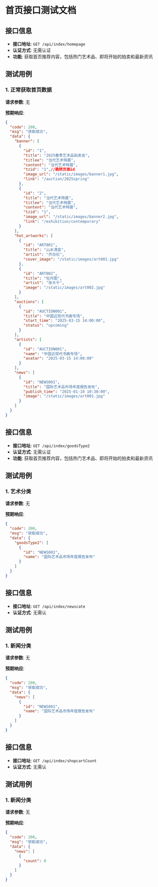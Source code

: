 # 首页接口测试文档

## 接口信息
- **接口地址**: `GET /api/index/homepage`
- **认证方式**: 无需认证
- **功能**: 获取首页推荐内容，包括热门艺术品、即将开始的拍卖和最新资讯

## 测试用例

### 1. 正常获取首页数据

**请求参数**: 无

**预期响应**:
```json
{
  "code": 200,
  "msg": "获取成功",
  "data": {
    "banner": [
      {
        "id": "1",
        "title": "2025春季艺术品拍卖会",
        "titlee": "当代艺术特展",
        "content": "当代艺术特展",
        "tzid": "1",//跳转页面id
        "image_url": "/static/images/banner1.jpg",
        "link": "/auction/2025spring"
      },
      {
        "id": "2", 
        "title": "当代艺术特展",
        "titlee": "当代艺术特展",
        "content": "当代艺术特展",
        "tzid": "1",
        "image_url": "/static/images/banner2.jpg",
        "link": "/exhibition/contemporary"
      }
    ],
    "hot_artworks": [
      {
        "id": "ART001",
        "title": "山水清音",
        "artist": "齐白石",
        "cover_image": "/static/images/art001.jpg"
      },
      {
        "id": "ART002",
        "title": "牡丹图",
        "artist": "张大千",
        "image": "/static/images/art002.jpg"
      }
    ],
    "auctions": [
      {
        "id": "AUCTION001",
        "title": "中国近现代书画专场",
        "start_time": "2025-03-15 14:00:00",
        "status": "upcoming"
      }
    ],
    "artists": [
      {
        "id": "AUCTION001",
        "name": "中国近现代书画专场",
        "avatar": "2025-03-15 14:00:00"
      }
    ],
    "news": [
      {
        "id": "NEWS001", 
        "title": "国际艺术品市场年度报告发布",
        "publish_time": "2025-01-10 10:30:00",
        "image": "/static/images/art001.jpg"
      }
    ]
  }
}
```

## 接口信息
- **接口地址**: `GET /api/index/goodsType2`
- **认证方式**: 无需认证
- **功能**: 获取首页推荐内容，包括热门艺术品、即将开始的拍卖和最新资讯

## 测试用例

### 1. 艺术分类

**请求参数**: 无

**预期响应**:
```json
{
  "code": 200,
  "msg": "获取成功",
  "data": {
    "goodsType2": [
      {
        "id": "NEWS001", 
        "name": "国际艺术品市场年度报告发布"
      }
    ]
  }
}
```

## 接口信息
- **接口地址**: `GET /api/index/newscate`
- **认证方式**: 无需认

## 测试用例

### 1. 新闻分类

**请求参数**: 无

**预期响应**:
```json
{
  "code": 200,
  "msg": "获取成功",
  "data": {
    "news": [
      {
        "id": "NEWS001", 
        "name": "国际艺术品市场年度报告发布"
      }
    ]
  }
}
```

## 接口信息
- **接口地址**: `GET /api/index/shopcartCount`
- **认证方式**: 无需认

## 测试用例

### 1. 新闻分类

**请求参数**: 无

**预期响应**:
```json
{
  "code": 200,
  "msg": "获取成功",
  "data": {
    "news": [
      {
        "count": 0
      }
    ]
  }
}
```
